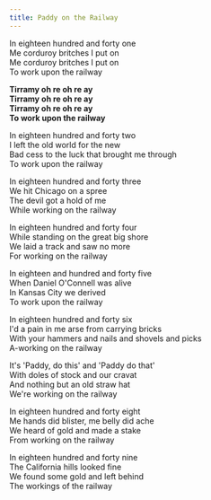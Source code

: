 ```yaml
---
title: Paddy on the Railway
---
```


In eighteen hundred and forty one  
Me corduroy britches I put on  
Me corduroy britches I put on  
To work upon the railway

**Tirramy oh re oh re ay**  
**Tirramy oh re oh re ay**  
**Tirramy oh re oh re ay**  
**To work upon the railway**

In eighteen hundred and forty two  
I left the old world for the new  
Bad cess to the luck that brought me through  
To work upon the railway

In eighteen hundred and forty three  
We hit Chicago on a spree  
The devil got a hold of me  
While working on the railway

In eighteen hundred and forty four  
While standing on the great big shore  
We laid a track and saw no more  
For working on the railway

In eighteen and hundred and forty five  
When Daniel O'Connell was alive  
In Kansas City we derived  
To work upon the railway

In eighteen hundred and forty six  
I'd a pain in me arse from carrying bricks  
With your hammers and nails and shovels and picks  
A-working on the railway

It's 'Paddy, do this' and 'Paddy do that'  
With doles of stock and our cravat  
And nothing but an old straw hat  
We're working on the railway

In eighteen hundred and forty eight  
Me hands did blister, me belly did ache  
We heard of gold and made a stake  
From working on the railway

In eighteen hundred and forty nine  
The California hills looked fine  
We found some gold and left behind  
The workings of the railway